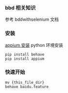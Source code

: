 ### bbd 相关知识

参考 bddwithselenium 文档

### 安装

[appium 安装](https://appium.io/)
python 环境安装

```(shell)
pip install behave
pip install appium
```

### 快速开始

```(shell)
mv {this_file_dir}
behave baidu.feature
```
